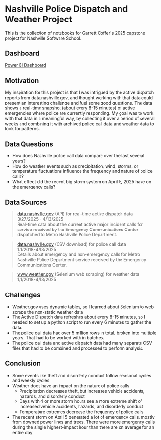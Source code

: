 # Nashville Police Dispatch and Weather Project

This is the collection of notebooks for Garrett Coffer's 2025 capstone project for Nashville Software School.

## Dashboard
[Power BI Dashboard](https://app.powerbi.com/view?r=eyJrIjoiMDMxZDU5NDUtMWFhMi00MTk4LTk5ODEtODJmNmFhNTMyZDEwIiwidCI6IjEwMWRhNTg3LTE4NDMtNGY1Mi04YjhhLTE3YjA2OWM2NmQzMyIsImMiOjJ9)

## Motivation
My inspiration for this project is that I was intrigued by the active dispatch reports from data.nashville.gov, and thought working with that data could present an interesting challenge and fuel some good questions.  The data shows a real-time snapshot (about every 8-15 minutes) of active emergencies where police are currently responding.  My goal was to work with that data in a meaningful way, by collecting it over a period of several weeks and combining it with archived police call data and weather data to look for patterns.

## Data Questions  
- How does Nashville police call data compare over the last several years?  
- How do weather events such as precipitation, wind, storms, or temperature fluctuations influence the frequency and nature of police calls?
- What effect did the recent big storm system on April 5, 2025 have on the emergency calls?

## Data Sources
>[data.nashville.gov](https://www.nashville.gov/departments/police/online-resources/active-dispatches) (API) for real-time active dispatch data  
3/27/2025 - 4/13/2025  
Real-time data about the current active major incident calls for service received by the Emergency Communications Center dispatched to Metro Nashville Police Department.

>[data.nashville.gov](https://datanashvillegov-nashville.hub.arcgis.com/datasets/Nashville::metro-nashville-police-department-calls-for-service/about) (CSV download) for police call data  
1/1/2018-4/13/2025  
Details about emergency and non-emergency calls for Metro Nashville Police Department service received by the Emergency Communications Center.

>www.weather.gov (Selenium web scraping) for weather data  
1/1/2018-4/13/2025  

## Challenges
- Weather.gov uses dynamic tables, so I learned about Selenium to web scrape the non-static weather data
- The Active Dispatch data refreshes about every 8-15 minutes, so I needed to set up a python script to run every 6 minutes to gather the data.
- The police call data had over 5 million rows in total, broken into multiple years.  That had to be worked with in batches.
- The police call data and active dispatch data had many separate CSV files that had to be combined and processed to perform analysis.

## Conclusion  
- Some events like theft and disorderly conduct follow seasonal cycles and weekly cycles  
- Weather does have an impact on the nature of police calls
  - Precipitation decreases theft, but increases vehicle accidents, hazards, and disorderly conduct
  - Days with 4 or more storm hours see a more extreme shift of increased vehicle accidents, hazards, and disorderly conduct
  - Temperature extremes decrease the frequency of police calls
- The recent storm on April 5 generated a lot of emergency calls, mostly from downed power lines and trees.  There were more emergency calls during the single highest-impact hour than there are on average for an entire day
